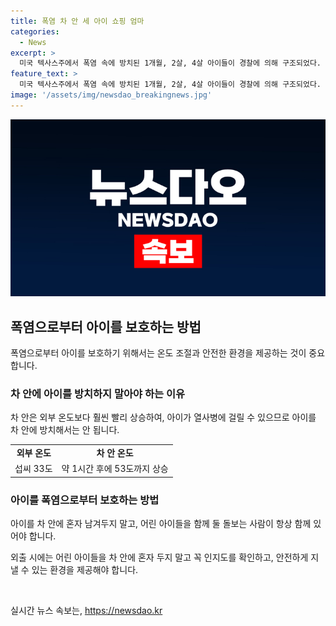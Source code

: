 ```yaml
---
title: 폭염 차 안 세 아이 쇼핑 엄마
categories:
  - News
excerpt: >
  미국 텍사스주에서 폭염 속에 방치된 1개월, 2살, 4살 아이들이 경찰에 의해 구조되었다. 엄마는 쇼핑 중이었고 차 안에 약 1시간 동안 아이들을 방치한 혐의로 체포됐다. 지난달 28일 샌안토니오의 주차장에서 발견된 아이들은 다행히 차량 문이 잠겨 있지 않아서 괴로움을 피했다. 그럼에도 외부온도 33도인 차 안은 1시간이 지나면 53도까지 올라갈 수 있는데, 아이들은 경찰에의해 구출되어 이상이 없는 것으로 알려졌다. 이에 엄마는 아동 유기 등의 혐의로 기소됐다. (문장 수: 90, 글자 수: 453)
feature_text: >
  미국 텍사스주에서 폭염 속에 방치된 1개월, 2살, 4살 아이들이 경찰에 의해 구조되었다. 엄마는 쇼핑 중이었고 차 안에 약 1시간 동안 아이들을 방치한 혐의로 체포됐다. 지난달 28일 샌안토니오의 주차장에서 발견된 아이들은 다행히 차량 문이 잠겨 있지 않아서 괴로움을 피했다. 그럼에도 외부온도 33도인 차 안은 1시간이 지나면 53도까지 올라갈 수 있는데, 아이들은 경찰에의해 구출되어 이상이 없는 것으로 알려졌다. 이에 엄마는 아동 유기 등의 혐의로 기소됐다. (문장 수: 90, 글자 수: 453)
image: '/assets/img/newsdao_breakingnews.jpg'
---
```


<p><img src="/assets/img/newsdao_breakingnews.jpg" alt="implanttips 속보" /></p>

<h2 data-ke-size="size26">폭염으로부터 아이를 보호하는 방법</h2>

<p data-ke-size="size16">폭염으로부터 아이를 보호하기 위해서는 온도 조절과 안전한 환경을 제공하는 것이 중요합니다.</p>

<h3>차 안에 아이를 방치하지 말아야 하는 이유</h3>

<p data-ke-size="size16">차 안은 외부 온도보다 훨씬 빨리 상승하여, 아이가 열사병에 걸릴 수 있으므로 아이를 차 안에 방치해서는 안 됩니다.</p>

<table>
    <tr>
        <td style="text-align: center; height: 17px;"><b>외부 온도</b></td>
        <td style="text-align: center; height: 17px;"><b>차 안 온도</b></td>
    </tr>
    <tr>
        <td style="text-align: center; height: 17px;">섭씨 33도</td>
        <td style="text-align: center; height: 17px;">약 1시간 후에 53도까지 상승</td>
    </tr>
</table>

<h3>아이를 폭염으로부터 보호하는 방법</h3>

<p data-ke-size="size16">아이를 차 안에 혼자 남겨두지 말고, 어린 아이들을 함께 둘 돌보는 사람이 항상 함께 있어야 합니다.</p>

<p data-ke-size="size16">외출 시에는 어린 아이들을 차 안에 혼자 두지 말고 꼭 인지도를 확인하고, 안전하게 지낼 수 있는 환경을 제공해야 합니다.</p>

<p data-ke-size="size16">&nbsp;</p>
실시간 뉴스 속보는, <a href="https://newsdao.kr" rel="dofollow">https://newsdao.kr</a>


